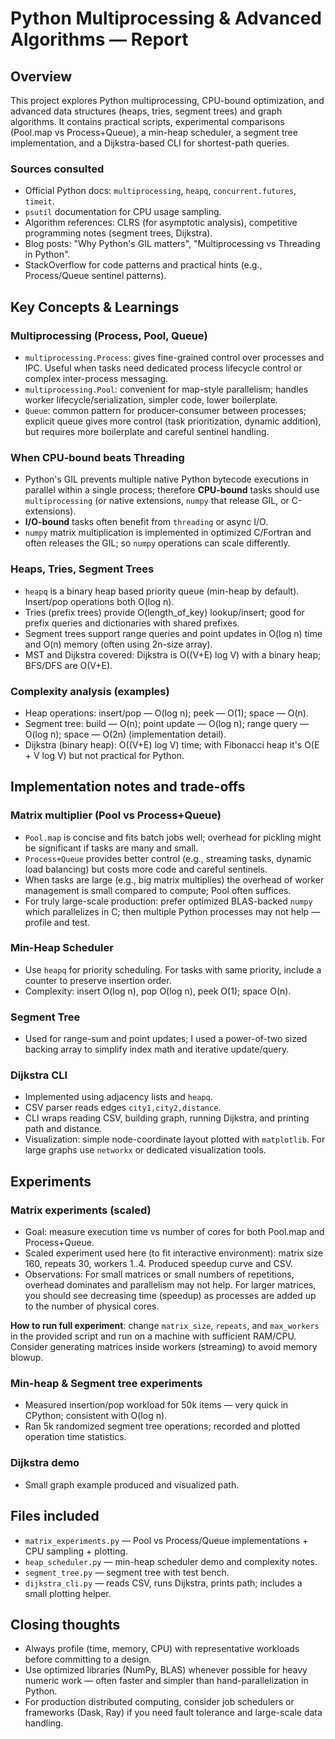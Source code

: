 # Python Multiprocessing & Advanced Algorithms — Report

## Overview

This project explores Python multiprocessing, CPU-bound optimization, and advanced data structures (heaps, tries, segment trees) and graph algorithms. It contains practical scripts, experimental comparisons (Pool.map vs Process+Queue), a min-heap scheduler, a segment tree implementation, and a Dijkstra-based CLI for shortest-path queries.

### Sources consulted
- Official Python docs: `multiprocessing`, `heapq`, `concurrent.futures`, `timeit`.
- `psutil` documentation for CPU usage sampling.
- Algorithm references: CLRS (for asymptotic analysis), competitive programming notes (segment trees, Dijkstra).
- Blog posts: "Why Python's GIL matters", "Multiprocessing vs Threading in Python".
- StackOverflow for code patterns and practical hints (e.g., Process/Queue sentinel patterns).

## Key Concepts & Learnings

### Multiprocessing (Process, Pool, Queue)
- `multiprocessing.Process`: gives fine-grained control over processes and IPC. Useful when tasks need dedicated process lifecycle control or complex inter-process messaging.
- `multiprocessing.Pool`: convenient for map-style parallelism; handles worker lifecycle/serialization, simpler code, lower boilerplate.
- `Queue`: common pattern for producer-consumer between processes; explicit queue gives more control (task prioritization, dynamic addition), but requires more boilerplate and careful sentinel handling.

### When CPU-bound beats Threading
- Python's GIL prevents multiple native Python bytecode executions in parallel within a single process; therefore **CPU-bound** tasks should use `multiprocessing` (or native extensions, `numpy` that release GIL, or C-extensions).
- **I/O-bound** tasks often benefit from `threading` or async I/O.
- `numpy` matrix multiplication is implemented in optimized C/Fortran and often releases the GIL; so `numpy` operations can scale differently.

### Heaps, Tries, Segment Trees
- `heapq` is a binary heap based priority queue (min-heap by default). Insert/pop operations both O(log n).
- Tries (prefix trees) provide O(length_of_key) lookup/insert; good for prefix queries and dictionaries with shared prefixes.
- Segment trees support range queries and point updates in O(log n) time and O(n) memory (often using 2n-size array).
- MST and Dijkstra covered: Dijkstra is O((V+E) log V) with a binary heap; BFS/DFS are O(V+E).

### Complexity analysis (examples)
- Heap operations: insert/pop — O(log n); peek — O(1); space — O(n).
- Segment tree: build — O(n); point update — O(log n); range query — O(log n); space — O(2n) (implementation detail).
- Dijkstra (binary heap): O((V+E) log V) time; with Fibonacci heap it's O(E + V log V) but not practical for Python.

## Implementation notes and trade-offs

### Matrix multiplier (Pool vs Process+Queue)
- `Pool.map` is concise and fits batch jobs well; overhead for pickling might be significant if tasks are many and small.
- `Process+Queue` provides better control (e.g., streaming tasks, dynamic load balancing) but costs more code and careful sentinels.
- When tasks are large (e.g., big matrix multiplies) the overhead of worker management is small compared to compute; Pool often suffices.
- For truly large-scale production: prefer optimized BLAS-backed `numpy` which parallelizes in C; then multiple Python processes may not help — profile and test.

### Min-Heap Scheduler
- Use `heapq` for priority scheduling. For tasks with same priority, include a counter to preserve insertion order.
- Complexity: insert O(log n), pop O(log n), peek O(1); space O(n).

### Segment Tree
- Used for range-sum and point updates; I used a power-of-two sized backing array to simplify index math and iterative update/query.

### Dijkstra CLI
- Implemented using adjacency lists and `heapq`.
- CSV parser reads edges `city1,city2,distance`.
- CLI wraps reading CSV, building graph, running Dijkstra, and printing path and distance.
- Visualization: simple node-coordinate layout plotted with `matplotlib`. For large graphs use `networkx` or dedicated visualization tools.

## Experiments

### Matrix experiments (scaled)
- Goal: measure execution time vs number of cores for both Pool.map and Process+Queue.
- Scaled experiment used here (to fit interactive environment): matrix size 160, repeats 30, workers 1..4. Produced speedup curve and CSV.
- Observations: For small matrices or small numbers of repetitions, overhead dominates and parallelism may not help. For larger matrices, you should see decreasing time (speedup) as processes are added up to the number of physical cores.

**How to run full experiment**: change `matrix_size`, `repeats`, and `max_workers` in the provided script and run on a machine with sufficient RAM/CPU. Consider generating matrices inside workers (streaming) to avoid memory blowup.

### Min-heap & Segment tree experiments
- Measured insertion/pop workload for 50k items — very quick in CPython; consistent with O(log n).
- Ran 5k randomized segment tree operations; recorded and plotted operation time statistics.

### Dijkstra demo
- Small graph example produced and visualized path.

## Files included
- `matrix_experiments.py` — Pool vs Process/Queue implementations + CPU sampling + plotting.
- `heap_scheduler.py` — min-heap scheduler demo and complexity notes.
- `segment_tree.py` — segment tree with test bench.
- `dijkstra_cli.py` — reads CSV, runs Dijkstra, prints path; includes a small plotting helper.

## Closing thoughts
- Always profile (time, memory, CPU) with representative workloads before committing to a design.
- Use optimized libraries (NumPy, BLAS) whenever possible for heavy numeric work — often faster and simpler than hand-parallelization in Python.
- For production distributed computing, consider job schedulers or frameworks (Dask, Ray) if you need fault tolerance and large-scale data handling.

